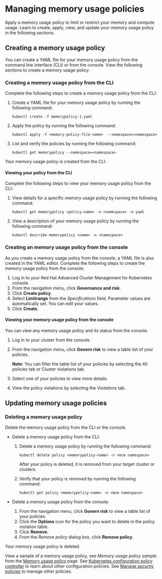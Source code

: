 # Managing memory usage policies 

Apply a memory usage policy to limit or restrict your memory and compute usage. Learn to create, apply, view, and update your memory usage policy in the following sections.

## Creating a memory usage policy 

You can create a YAML file for your memory usage policy from the command line interface (CLI) or from the console. View the following sections to create a memory usage policy: 

### Creating a memory usage policy from the CLI

Complete the following steps to create a memory usage policy from the CLI:

1. Create a YAML file for your memory usage policy by running the following command:

   ```
   kubectl create -f memorypolicy-1.yaml
   ```

2. Apply the policy by running the following command:

   ```
   kubectl apply -f <memory-policy-file-name>  --namespace=<namespace>
   ```

3. List and verify the policies by running the following command:

   ```
   kubectl get memorypolicy --namespace=<namespace>
   ```

Your memory usage policy is created from the CLI. 

#### Viewing your policy from the CLI 

Complete the following steps to view your memory usage policy from the CLI:

1. View details for a specific memory usage policy by running the following command:

   ```
   kubectl get memorypolicy <policy-name> -n <namespace> -o yaml
   ```

2. View a description of your memory usage policy by running the following command:

   ```
   kubectl describe memorypolicy <name> -n <namespace>
   ```

### Creating an memory usage policy from the console

As you create a memory usage policy from the console, a YAML file is also created in the YAML editor. Complete the following steps to create the memory usage policy from the console:

1. Log in to your Red Hat Advanced Cluster Management for Kubernetes console.
2. From the navigation menu, click **Governance and risk**. 
3. Click **Create policy**. 
4. Select **Limitrange** from the _Specifications_ field. Parameter values are automatically set. You can edit your values.
5. Click **Create**.

#### Viewing your memory usage policy from the console

You can view any memory usage policy and its status from the console.

1. Log in to your cluster from the console.

2. From the navigation menu, click **Govern risk** to view a table list of your policies.
   
   **Note**: You can filter the table list of your policies by selecting the All policies tab or Cluster violations tab.

3. Select one of your policies to view more details.

4. View the policy violations by selecting the _Violations_ tab.

## Updating memory usage policies

### Deleting a memory usage policy

Delete the memory usage policy from the CLI or the console. 

* Delete a memory usage policy from the CLI:

  1. Delete a memory usage policy by running the following command: <!--verify command `namespace`-->

      ```
      kubectl delete policy <memorypolicy-name> -n <mcm namespace>  
      ```

      After your policy is deleted, it is removed from your target cluster or clusters.

  2. Verify that your policy is removed by running the following command:

      ```
      kubectl get policy <memorypolicy-name> -n <mcm namespace>
      ```
      
* Delete a memory usage policy from the console:

  1. From the navigation menu, click **Govern risk** to view a table list of your policies.
  2. Click the **Options** icon for the policy you want to delete in the policy violation table.
  3. Click **Remove**.
  4. From the _Remove policy_ dialog box, click **Remove policy**.

Your memory usage policy is deleted.

View a sample of a memory usage policy, see _Memory usage policy sample_ from the [Memory usage policy](memory_policy.md) page. See [Kubernetes configuration policy controller](config_policy_ctrl.md) to learn about other configuration policies. See [Manage security policies](manage_policy_overview.md) to manage other policies.
